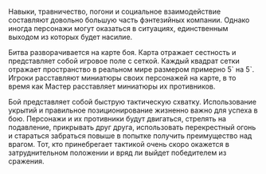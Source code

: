 Навыки, травничество, погони и социальное взаимодействие составляют довольно большую часть фэнтезийных компании. Однако иногда персонажи могут оказаться в ситуациях, единственным выходом из которых будет насилие.

Битва разворачивается на карте боя. Карта отражает сестность и представляет собой игровое поле с сеткой. Каждый квадрат сетки отражает пространство в реальном мире размером примерно 5\` на 5\`. Игроки расставляют миниатюры своих персонажей на карте, в то время как Мастер расставляет миниатюры их противников.

Бой представляет собой быструю тактическую схватку. Использование укрытий и правильное позиционирование жизненно важно для успеха в бою. Персонажи и их противники будут двигаться, стрелять на подавление, прикрывать друг друга, использовать перекрестный огонь и стараться забраться повыше в попытке получить преимущество над врагом. Тот, кто принебрегает тактикой очень скоро окажется в затруднительном положении и вряд ли выйдет победителем из сражения.